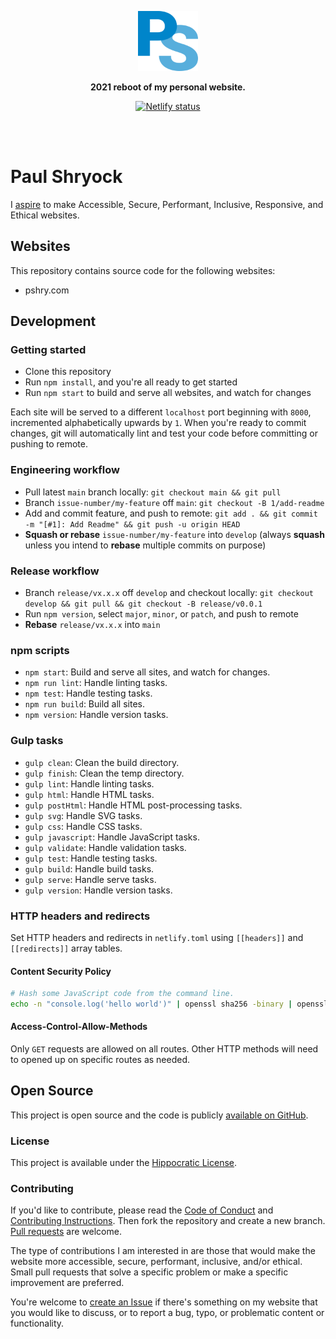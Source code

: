 <div align="center">
  <p><img src="https://raw.githubusercontent.com/paulshryock/paul-shryock/main/src/pshry.com/assets/img/logos/ps-monogram-2021-4c.svg" alt="Paul Shryock" width="96" height="96"></p>
	<p><strong>2021 reboot of my personal website.</strong></p>
	<p><a href="https://app.netlify.com/sites/pshry-com/deploys"><img src="https://api.netlify.com/api/v1/badges/99675821-ec9f-46d6-a6b4-c47a0104b756/deploy-status" alt="Netlify status"></a></p>
	<br /><br />
</div>

# Paul Shryock

I [aspire][aspire] to make Accessible, Secure, Performant, Inclusive, Responsive, and Ethical websites.

## Websites

This repository contains source code for the following websites:

- pshry.com

## Development

### Getting started

- Clone this repository
- Run `npm install`, and you're all ready to get started
- Run `npm start` to build and serve all websites, and watch for changes

Each site will be served to a different `localhost` port beginning with `8000`, incremented alphabetically upwards by `1`. When you're ready to commit changes, git will automatically lint and test your code before committing or pushing to remote.

### Engineering workflow

- Pull latest `main` branch locally: `git checkout main && git pull`
- Branch `issue-number/my-feature` off `main`: `git checkout -B 1/add-readme`
- Add and commit feature, and push to remote: `git add . && git commit -m "[#1]: Add Readme" && git push -u origin HEAD`
- **Squash or rebase** `issue-number/my-feature` into `develop` (always **squash** unless you intend to **rebase** multiple commits on purpose)

### Release workflow

- Branch `release/vx.x.x` off `develop` and checkout locally: `git checkout develop && git pull && git checkout -B release/v0.0.1`
- Run `npm version`, select `major`, `minor`, or `patch`, and push to remote
- **Rebase**  `release/vx.x.x` into `main`

### npm scripts

- `npm start`: Build and serve all sites, and watch for changes.
- `npm run lint`: Handle linting tasks.
- `npm test`: Handle testing tasks.
- `npm run build`: Build all sites.
- `npm version`: Handle version tasks.

### Gulp tasks

- `gulp clean`: Clean the build directory.
- `gulp finish`: Clean the temp directory.
- `gulp lint`: Handle linting tasks.
- `gulp html`: Handle HTML tasks.
- `gulp postHtml`: Handle HTML post-processing tasks.
- `gulp svg`: Handle SVG tasks.
- `gulp css`: Handle CSS tasks.
- `gulp javascript`: Handle JavaScript tasks.
- `gulp validate`: Handle validation tasks.
- `gulp test`: Handle testing tasks.
- `gulp build`: Handle build tasks.
- `gulp serve`: Handle serve tasks.
- `gulp version`: Handle version tasks.

### HTTP headers and redirects

Set HTTP headers and redirects in `netlify.toml` using `[[headers]]` and `[[redirects]]` array tables.

#### Content Security Policy

```bash
# Hash some JavaScript code from the command line.
echo -n "console.log('hello world')" | openssl sha256 -binary | openssl base64
```

#### Access-Control-Allow-Methods

Only `GET` requests are allowed on all routes. Other HTTP methods will need to opened up on specific routes as needed.

## Open Source

This project is open source and the code is publicly [available on GitHub][github-repo].

### License

This project is available under the [Hippocratic License][license].

### Contributing

If you'd like to contribute, please read the [Code of Conduct][code-of-conduct] and [Contributing Instructions][contributing]. Then fork the repository and create a new branch. [Pull requests][github-pull-requests] are welcome.

The type of contributions I am interested in are those that would make the website more accessible, secure, performant, inclusive, and/or ethical. Small pull requests that solve a specific problem or make a specific improvement are preferred.

You're welcome to [create an Issue][github-create-issue] if there's something on my website that you would like to discuss, or to report a bug, typo, or problematic content or functionality.

[netlify-status]: https://api.netlify.com/api/v1/badges/99675821-ec9f-46d6-a6b4-c47a0104b756/deploy-status
[netlify-deploys]: https://app.netlify.com/sites/pshry-com/deploys
[aspire]: https://www.filamentgroup.com/lab/aspire/
[github-repo]: https://github.com/paulshryock/paul-shryock
[license]: https://firstdonoharm.dev/
[code-of-conduct]: blob/main/CODE_OF_CONDUCT.md
[contributing]: blob/main/CONTRIBUTING.md
[github-pull-requests]: https://github.com/paulshryock/paul-shryock/pulls
[github-create-issue]: https://github.com/paulshryock/paul-shryock/issues/new/choose
